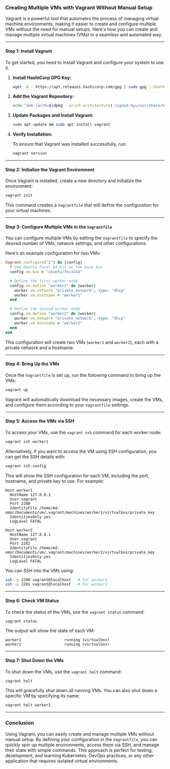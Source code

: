 ### **Creating Multiple VMs with Vagrant Without Manual Setup**

Vagrant is a powerful tool that automates the process of managing virtual machine environments, making it easier to create and configure multiple VMs without the need for manual setups. Here's how you can create and manage multiple virtual machines (VMs) in a seamless and automated way.

---

#### **Step 1: Install Vagrant**

To get started, you need to install Vagrant and configure your system to use it.

1. **Install HashiCorp GPG Key:**

   ```bash
   wget -O - https://apt.releases.hashicorp.com/gpg | sudo gpg --dearmor -o /usr/share/keyrings/hashicorp-archive-keyring.gpg
   ```

2. **Add the Vagrant Repository:**

   ```bash
   echo "deb [arch=$(dpkg --print-architecture) signed-by=/usr/share/keyrings/hashicorp-archive-keyring.gpg] https://apt.releases.hashicorp.com $(lsb_release -cs) main" | sudo tee /etc/apt/sources.list.d/hashicorp.list
   ```

3. **Update Packages and Install Vagrant:**

   ```bash
   sudo apt update && sudo apt install vagrant
   ```

4. **Verify Installation:**

   To ensure that Vagrant was installed successfully, run:

   ```bash
   vagrant version
   ```

---

#### **Step 2: Initialize the Vagrant Environment**

Once Vagrant is installed, create a new directory and initialize the environment:

```bash
vagrant init
```

This command creates a `Vagrantfile` that will define the configuration for your virtual machines.

---

#### **Step 3: Configure Multiple VMs in the `Vagrantfile`**

You can configure multiple VMs by editing the `Vagrantfile` to specify the desired number of VMs, network settings, and other configurations.

Here’s an example configuration for two VMs:

```ruby
Vagrant.configure("2") do |config|
  # Use Ubuntu Focal 64-bit as the base box
  config.vm.box = "ubuntu/focal64"

  # Define the first worker node
  config.vm.define "worker1" do |worker|
    worker.vm.network "private_network", type: "dhcp"
    worker.vm.hostname = "worker1"
  end

  # Define the second worker node
  config.vm.define "worker2" do |worker|
    worker.vm.network "private_network", type: "dhcp"
    worker.vm.hostname = "worker2"
  end
end
```

This configuration will create two VMs (`worker1` and `worker2`), each with a private network and a hostname.

---

#### **Step 4: Bring Up the VMs**

Once the `Vagrantfile` is set up, run the following command to bring up the VMs:

```bash
vagrant up
```

Vagrant will automatically download the necessary images, create the VMs, and configure them according to your `Vagrantfile` settings.

---

#### **Step 5: Access the VMs via SSH**

To access your VMs, use the `vagrant ssh` command for each worker node:

```bash
vagrant ssh worker1
```

Alternatively, if you want to access the VM using SSH configuration, you can get the SSH details with:

```bash
vagrant ssh-config
```

This will show the SSH configuration for each VM, including the port, hostname, and private key to use. For example:

```plaintext
Host worker1
  HostName 127.0.0.1
  User vagrant
  Port 2200
  IdentityFile /home/md-omor/Documents/vm/.vagrant/machines/worker1/virtualbox/private_key
  IdentitiesOnly yes
  LogLevel FATAL

Host worker2
  HostName 127.0.0.1
  User vagrant
  Port 2201
  IdentityFile /home/md-omor/Documents/vm/.vagrant/machines/worker2/virtualbox/private_key
  IdentitiesOnly yes
  LogLevel FATAL
```

You can SSH into the VMs using:

```bash
ssh -p 2200 vagrant@localhost   # For worker1
ssh -p 2201 vagrant@localhost   # For worker2
```

---

#### **Step 6: Check VM Status**

To check the status of the VMs, use the `vagrant status` command:

```bash
vagrant status
```

The output will show the state of each VM:

```plaintext
worker1                   running (virtualbox)
worker2                   running (virtualbox)
```

---

#### **Step 7: Shut Down the VMs**

To shut down the VMs, use the `vagrant halt` command:

```bash
vagrant halt
```

This will gracefully shut down all running VMs. You can also shut down a specific VM by specifying its name:

```bash
vagrant halt worker1
```

---

### **Conclusion**

Using Vagrant, you can easily create and manage multiple VMs without manual setup. By defining your configuration in the `Vagrantfile`, you can quickly spin up multiple environments, access them via SSH, and manage their state with simple commands. This approach is perfect for testing, development, and learning Kubernetes, DevOps practices, or any other application that requires isolated virtual environments.